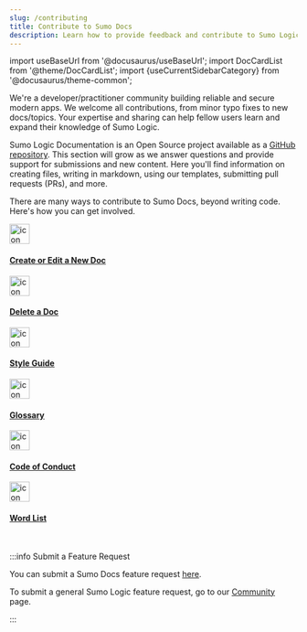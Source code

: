 ```yaml
---
slug: /contributing
title: Contribute to Sumo Docs
description: Learn how to provide feedback and contribute to Sumo Logic Docs, an open source project.
---
```


import useBaseUrl from '@docusaurus/useBaseUrl';
import DocCardList from '@theme/DocCardList';
import {useCurrentSidebarCategory} from '@docusaurus/theme-common';

We're a developer/practitioner community building reliable and secure modern apps. We welcome all contributions, from minor typo fixes to new docs/topics. Your expertise and sharing can help fellow users learn and expand their knowledge of Sumo Logic.

Sumo Logic Documentation is an Open Source project available as a [GitHub repository](https://github.com/SumoLogic/sumologic-documentation). This section will grow as we answer questions and provide support for submissions and new content. Here you'll find information on creating files, writing in markdown, using our templates, submitting pull requests (PRs), and more.

There are many ways to contribute to Sumo Docs, beyond writing code. Here's how you can get involved.

<div className="box-wrapper" markdown="1">
<div className="box smallbox card">
  <div className="container">
  <a href="/docs/contributing/create-editdoc"><img src={useBaseUrl('img/icons/documentation.png')} alt="icon" width="35"/><h4>Create or Edit a New Doc</h4></a>
  </div>
</div>
<div className="box smallbox card">
  <div className="container">
  <a href="/docs/contributing/remove-doc"><img src={useBaseUrl('img/icons/documentation.png')} alt="icon" width="35"/><h4>Delete a Doc</h4></a>
  </div>
</div>
<div className="box smallbox card">
  <div className="container">
  <a href="/docs/contributing/style-guide"><img src={useBaseUrl('img/icons/documentation.png')} alt="icon" width="35"/><h4>Style Guide</h4></a>
  </div>
</div>
<div className="box smallbox card">
  <div className="container">
  <a href="/docs/contributing/glossary"><img src={useBaseUrl('img/icons/documentation.png')} alt="icon" width="35"/><h4>Glossary</h4></a>
  </div>
</div>
<div className="box smallbox card">
  <div className="container">
  <a href="/docs/contributing/code-of-conduct"><img src={useBaseUrl('img/icons/documentation.png')} alt="icon" width="35"/><h4>Code of Conduct</h4></a>
  </div>
</div>
<div className="box smallbox card">
  <div className="container">
  <a href="/docs/contributing/word-list"><img src={useBaseUrl('img/icons/documentation.png')} alt="icon" width="35"/><h4>Word List</h4></a>
  </div>
</div>
</div>

<br/>

:::info Submit a Feature Request

You can submit a Sumo Docs feature request [here](https://github.com/SumoLogic/sumologic-documentation/issues/new?assignees=&labels=type%3Afeature&template=feature_request.md&title=).

To submit a general Sumo Logic feature request, go to our [Community](/docs/get-started/help#community) page.

:::
